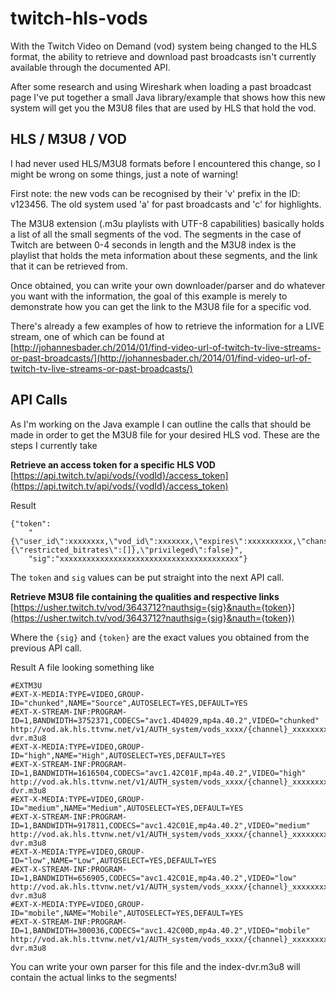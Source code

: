 # twitch-hls-vods
With the Twitch Video on Demand (vod) system being changed to the HLS format, the ability to retrieve and download past broadcasts isn't currently available through the documented API.

After some research and using Wireshark when loading a past broadcast page I've put together a small Java library/example that shows how this new system will get you the M3U8 files that are used by HLS that hold the vod.

## HLS / M3U8 / VOD
I had never used HLS/M3U8 formats before I encountered this change, so I might be wrong on some things, just a note of warning!

First note: the new vods can be recognised by their 'v' prefix in the ID: v123456. The old system used 'a' for past broadcasts and 'c' for highlights.

The M3U8 extension (.m3u playlists with UTF-8 capabilities) basically holds a list of all the small segments of the vod.
The segments in the case of Twitch are between 0-4 seconds in length and the M3U8 index is the playlist that holds the meta information about these segments, and the link that it can be retrieved from.

Once obtained, you can write your own downloader/parser and do whatever you want with the information, the goal of this example is merely to demonstrate how you can get the link to the M3U8 file for a specific vod.

There's already a few examples of how to retrieve the information for a LIVE stream, one of which can be found at [http://johannesbader.ch/2014/01/find-video-url-of-twitch-tv-live-streams-or-past-broadcasts/](http://johannesbader.ch/2014/01/find-video-url-of-twitch-tv-live-streams-or-past-broadcasts/)

## API Calls
As I'm working on the Java example I can outline the calls that should be made in order to get the M3U8 file for your desired HLS vod. These are the steps I currently take

**Retrieve an access token for a specific HLS VOD**  
[https://api.twitch.tv/api/vods/{vodId}/access_token](https://api.twitch.tv/api/vods/{vodId}/access_token)

Result
```
{"token":
    "{\"user_id\":xxxxxxxx,\"vod_id\":xxxxxxx,\"expires\":xxxxxxxxxx,\"chansub\":{\"restricted_bitrates\":[]},\"privileged\":false}",
    "sig":"xxxxxxxxxxxxxxxxxxxxxxxxxxxxxxxxxxxxxxxx"}
```
The `token` and `sig` values can be put straight into the next API call.

**Retrieve M3U8 file containing the qualities and respective links**  
[https://usher.twitch.tv/vod/3643712?nauthsig={sig}&nauth={token}](https://usher.twitch.tv/vod/3643712?nauthsig={sig}&nauth={token})

Where the `{sig}` and `{token}` are the exact values you obtained from the previous API call.

Result
A file looking something like
```
#EXTM3U
#EXT-X-MEDIA:TYPE=VIDEO,GROUP-ID="chunked",NAME="Source",AUTOSELECT=YES,DEFAULT=YES
#EXT-X-STREAM-INF:PROGRAM-ID=1,BANDWIDTH=3752371,CODECS="avc1.4D4029,mp4a.40.2",VIDEO="chunked"
http://vod.ak.hls.ttvnw.net/v1/AUTH_system/vods_xxxx/{channel}_xxxxxxxxxxx_xxxxxxxxx/chunked/index-dvr.m3u8
#EXT-X-MEDIA:TYPE=VIDEO,GROUP-ID="high",NAME="High",AUTOSELECT=YES,DEFAULT=YES
#EXT-X-STREAM-INF:PROGRAM-ID=1,BANDWIDTH=1616504,CODECS="avc1.42C01F,mp4a.40.2",VIDEO="high"
http://vod.ak.hls.ttvnw.net/v1/AUTH_system/vods_xxxx/{channel}_xxxxxxxxxxx_xxxxxxxxx/high/index-dvr.m3u8
#EXT-X-MEDIA:TYPE=VIDEO,GROUP-ID="medium",NAME="Medium",AUTOSELECT=YES,DEFAULT=YES
#EXT-X-STREAM-INF:PROGRAM-ID=1,BANDWIDTH=917811,CODECS="avc1.42C01E,mp4a.40.2",VIDEO="medium"
http://vod.ak.hls.ttvnw.net/v1/AUTH_system/vods_xxxx/{channel}_xxxxxxxxxxx_xxxxxxxxx/medium/index-dvr.m3u8
#EXT-X-MEDIA:TYPE=VIDEO,GROUP-ID="low",NAME="Low",AUTOSELECT=YES,DEFAULT=YES
#EXT-X-STREAM-INF:PROGRAM-ID=1,BANDWIDTH=656905,CODECS="avc1.42C01E,mp4a.40.2",VIDEO="low"
http://vod.ak.hls.ttvnw.net/v1/AUTH_system/vods_xxxx/{channel}_xxxxxxxxxxx_xxxxxxxxx/low/index-dvr.m3u8
#EXT-X-MEDIA:TYPE=VIDEO,GROUP-ID="mobile",NAME="Mobile",AUTOSELECT=YES,DEFAULT=YES
#EXT-X-STREAM-INF:PROGRAM-ID=1,BANDWIDTH=300036,CODECS="avc1.42C00D,mp4a.40.2",VIDEO="mobile"
http://vod.ak.hls.ttvnw.net/v1/AUTH_system/vods_xxxx/{channel}_xxxxxxxxxxx_xxxxxxxxx//mobile/index-dvr.m3u8
```

You can write your own parser for this file and the index-dvr.m3u8 will contain the actual links to the segments!
